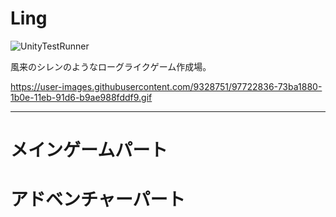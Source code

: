 # Ling

![UnityTestRunner](https://github.com/SakaToshi/Ling/workflows/UnityTestRunner/badge.svg)


風来のシレンのようなローグライクゲーム作成場。

https://user-images.githubusercontent.com/9328751/97722836-73ba1880-1b0e-11eb-91d6-b9ae988fddf9.gif

---

# メインゲームパート

# アドベンチャーパート

